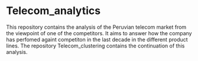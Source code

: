 # Telecom_analytics

This repository contains the analysis of the Peruvian telecom market from the viewpoint of one of the competitors. It aims to answer how the company has perfomed againt competiton in the last decade in the different product lines. The repository Telecom_clustering contains the continuation of this analysis. 
